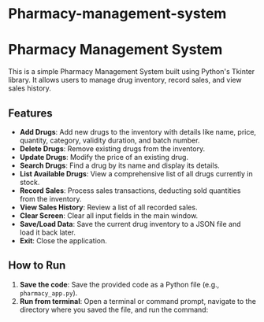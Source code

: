# Pharmacy-management-system
# Pharmacy Management System

This is a simple Pharmacy Management System built using Python's Tkinter library. It allows users to manage drug inventory, record sales, and view sales history.

## Features

- **Add Drugs**: Add new drugs to the inventory with details like name, price, quantity, category, validity duration, and batch number.
- **Delete Drugs**: Remove existing drugs from the inventory.
- **Update Drugs**: Modify the price of an existing drug.
- **Search Drugs**: Find a drug by its name and display its details.
- **List Available Drugs**: View a comprehensive list of all drugs currently in stock.
- **Record Sales**: Process sales transactions, deducting sold quantities from the inventory.
- **View Sales History**: Review a list of all recorded sales.
- **Clear Screen**: Clear all input fields in the main window.
- **Save/Load Data**: Save the current drug inventory to a JSON file and load it back later.
- **Exit**: Close the application.

## How to Run

1. **Save the code**: Save the provided code as a Python file (e.g., `pharmacy_app.py`).
2. **Run from terminal**: Open a terminal or command prompt, navigate to the directory where you saved the file, and run the command:


